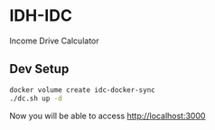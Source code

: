 # IDH-IDC
Income Drive Calculator

## Dev Setup

```bash
docker volume create idc-docker-sync
./dc.sh up -d
```

Now you will be able to access [http://localhost:3000](http://localhost:3000)
